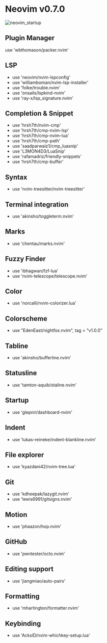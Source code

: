 # Neovim v0.7.0
![neovim_startup](https://user-images.githubusercontent.com/16230069/163686576-0f9ca977-037a-489a-b039-3172802cd719.png)


  ## Plugin Manager
  use 'wbthomason/packer.nvim'

  ## LSP
  - use 'neovim/nvim-lspconfig'
  - use 'williamboman/nvim-lsp-installer'
  - use 'folke/trouble.nvim'
  - use 'onsails/lspkind-nvim'
  - use 'ray-x/lsp_signature.nvim'

  ## Completion & Snippet
  - use 'hrsh7th/nvim-cmp'
  - use 'hrsh7th/cmp-nvim-lsp'
  - use 'hrsh7th/cmp-nvim-lua'
  - use 'hrsh7th/cmp-path'
  - use 'saadparwaiz1/cmp_luasnip'
  - use 'L3MON4D3/LuaSnip'
  - use 'rafamadriz/friendly-snippets'
  - use 'hrsh7th/cmp-buffer'

  ## Syntax
  - use 'nvim-treesitter/nvim-treesitter'

  ## Terminal integration
  - use 'akinsho/toggleterm.nvim'

  ## Marks
  - use 'chentau/marks.nvim'

  ## Fuzzy Finder
  - use 'ibhagwan/fzf-lua'
  - use 'nvim-telescope/telescope.nvim'

  ## Color
  - use 'norcalli/nvim-colorizer.lua'

  ## Colorscheme
  - use "EdenEast/nightfox.nvim", tag = "v1.0.0"

  ## Tabline
  - use 'akinsho/bufferline.nvim'

  ## Statusline
  - use 'tamton-aquib/staline.nvim'

  ## Startup
  - use 'glepnir/dashboard-nvim'

  ## Indent
  - use 'lukas-reineke/indent-blankline.nvim'

  ## File explorer
  - use 'kyazdani42/nvim-tree.lua'

  ## Git
  - use 'kdheepak/lazygit.nvim'
  - use 'lewis6991/gitsigns.nvim'

  ## Motion
  - use 'phaazon/hop.nvim'

  ## GitHub
  - use 'pwntester/octo.nvim'

  ## Editing support
  - use 'jiangmiao/auto-pairs'

  ## Formatting
  - use 'mhartington/formatter.nvim'

  ## Keybinding
  - use 'AckslD/nvim-whichkey-setup.lua'
